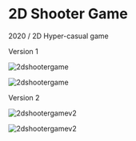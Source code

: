 # 2D Shooter Game
2020 / 2D Hyper-casual game

Version 1

![2dshootergame](https://user-images.githubusercontent.com/22173853/87098938-25c49080-c251-11ea-8cc4-facc66d33e73.png)

![2dshootergame](https://user-images.githubusercontent.com/22173853/87098941-26f5bd80-c251-11ea-8def-3eb86b817e74.gif)

Version 2

![2dshootergamev2](https://user-images.githubusercontent.com/22173853/87148149-8afe9d00-c2b6-11ea-9119-63f9d6753195.png)

![2dshootergamev2](https://user-images.githubusercontent.com/22173853/87150238-5f7db180-c2ba-11ea-853a-b64fcc581d5a.gif)

